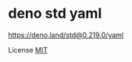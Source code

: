 # deno std yaml

https://deno.land/std@0.219.0/yaml

License [MIT](https://github.com/denoland/deno_std/blob/main/LICENSE)

